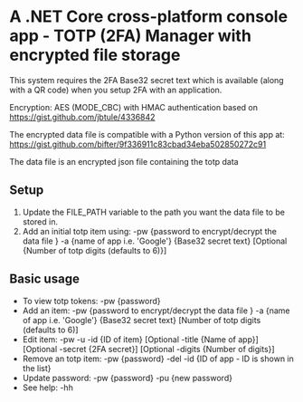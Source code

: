 # A .NET Core cross-platform console app - TOTP (2FA) Manager with encrypted file storage #

This system requires the 2FA Base32 secret text which is available (along with a QR code) when you setup 2FA with an application.

Encryption: AES (MODE_CBC) with HMAC authentication based on https://gist.github.com/jbtule/4336842

The encrypted data file is compatible with a Python version of this app at: https://gist.github.com/bifter/9f336911c83cbad34eba502850272c91

The data file is an encrypted json file containing the totp data

## Setup ##
1. Update the FILE_PATH variable to the path you want the data file to be stored in.
2. Add an initial totp item using: -pw {password to encrypt/decrypt the data file } -a {name of app i.e. 'Google'} {Base32 secret text} [Optional {Number of totp digits (defaults to 6)}]

## Basic usage ##
* To view totp tokens: -pw {password}
* Add an item: -pw {password to encrypt/decrypt the data file } -a {name of app i.e. 'Google'} {Base32 secret text} [Number of totp digits (defaults to 6)]
* Edit item: -pw -u -id {ID of item} [Optional -title {Name of app}] [Optional -secret {2FA secret}] [Optional -digits {Number of digits}]
* Remove an totp item: -pw {password} -del -id {ID of app - ID is shown in the list}
* Update password: -pw {password} -pu {new password}
* See help: -hh


